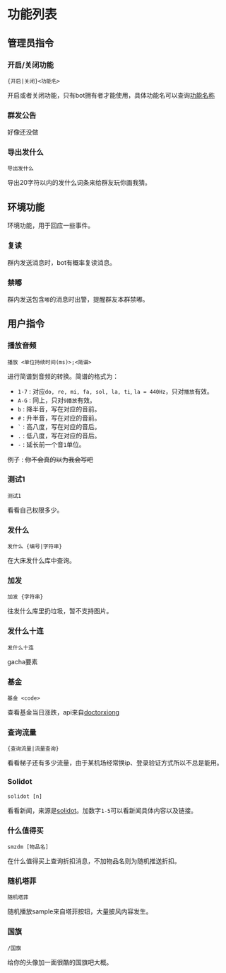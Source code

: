 # 功能列表

## 管理员指令

### 开启/关闭功能

`{开启|关闭}<功能名>`

开启或者关闭功能，只有bot拥有者才能使用，具体功能名可以查询[功能名称](config/function_name.json)

### 群发公告

好像还没做

### 导出发什么

`导出发什么`

导出20字符以内的发什么词条来给群友玩你画我猜。

## 环境功能

环境功能，用于回应一些事件。

### 复读

群内发送消息时，bot有概率复读消息。

### 禁嘟

群内发送包含`嘟`的消息时出警，提醒群友本群禁嘟。

## 用户指令

### 播放音频

`播放 <单位持续时间(ms)>;<简谱>`

进行简谱到音频的转换。简谱的格式为：

- `1-7` : 对应`do, re, mi, fa, sol, la, ti`, `la = 440Hz`，只对`播放`有效。
- `A-G` : 同上，只对`9播放`有效。
- `b`   : 降半音，写在对应的音前。
- `#`   : 升半音，写在对应的音前。
- `` ` `` : 高八度，写在对应的音后。
- `.`   : 低八度，写在对应的音后。
- `-`   : 延长前一个音`1`单位。

例子
: ~~你不会真的以为我会写吧~~

### 测试1

`测试1`

看看自己权限多少。

### 发什么

`发什么 {编号|字符串}`

在大床发什么库中查询。

### 加发

`加发 {字符串}`

往发什么库里扔垃圾，暂不支持图片。

### 发什么十连

`发什么十连`

gacha要素

### 基金

`基金 <code>`

查看基金当日涨跌，api来自[doctorxiong](api.doctorxiong.club)

### 查询流量

`{查询流量|流量查询}`

看看梯子还有多少流量，由于某机场经常换ip、登录验证方式所以不总是能用。

### Solidot

`solidot [n]`

看看新闻，来源是[solidot](www.solidot.org)。加数字`1-5`可以看新闻具体内容以及链接。

### 什么值得买

`smzdm [物品名]`

在什么值得买上查询折扣消息，不加物品名则为随机推送折扣。

### 随机塔菲

`随机塔菲`

随机播放sample来自塔菲按钮，大量披风内容发生。

### 国旗

`/国旗`

给你的头像加一面很酷的国旗吧大概。
